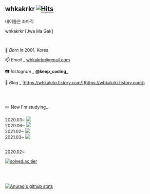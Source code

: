 <!--
**whkakrkr/whkakrkr** is a ✨ _special_ ✨ repository because its `README.md` (this file) appears on your GitHub profile.
-->

## whkakrkr  [![Hits](https://hits.seeyoufarm.com/api/count/incr/badge.svg?url=https%3A%2F%2Fgithub.com%2Fwhkakrkr&count_bg=%23000000&title_bg=%23FAB0B0&icon=lg.svg&icon_color=%23000000&title=hits&edge_flat=false)](https://hits.seeyoufarm.com)   

내이름은 좌마각   

whkakrkr [Jwa Ma Gak] 

</br>

:cake: *Born in* 2001, Korea       

📫 *Email* _ whkakrkr@gmail.com    

:camera: *Instagram* _ **@keep_coding_**

:memo: *Blog* _ [https://whkakrkr.tistory.com/](https://whkakrkr.tistory.com/)   

</br>
</br>

:pencil2: Now I'm studying...   
</br>
2020.03~ <img src="https://img.shields.io/badge/C++-00599C?style=flat-square&logo=C%2B%2B&logoColor=white"/></a>      
2020.06~ <img src="https://img.shields.io/badge/Swift-FA7343?style=flat-square&logo=swift&logoColor=white"/></a>      
2021.02~ <img src="https://img.shields.io/badge/Python-3776AB?style=flat-square&logo=python&logoColor=white"/></a>   
2021.03~ <img src="https://img.shields.io/badge/Java-007396?style=flat-square&logo=java&logoColor=white"/></a>

</br>
2020.02~   
</br>

[![solved.ac tier](http://mazassumnida.wtf/api/generate_badge?boj=whkakrkr)](https://solved.ac/whkakrkr)   

</br></br></br>
[![Anurag's github stats](https://github-readme-stats.vercel.app/api?username=whkakrkr)](https://github.com/anuraghazra/github-readme-stats)


